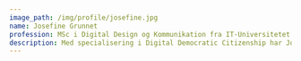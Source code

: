 ```yaml
---
image_path: /img/profile/josefine.jpg
name: Josefine Grunnet
profession: MSc i Digital Design og Kommunikation fra IT-Universitetet
description: Med specialisering i Digital Democratic Citizenship har Josefine fokuseret sin interesse omkring de sociale udfordringer af digitaliseringen, samt spændingsfeltet mellem menneskelig udvikling og teknologi.
---
```

